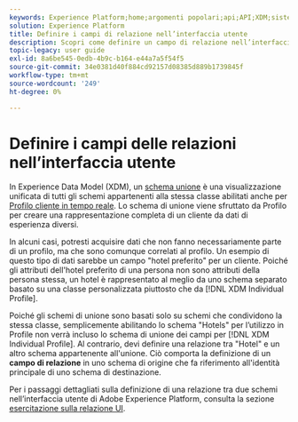 ```yaml
---
keywords: Experience Platform;home;argomenti popolari;api;API;XDM;sistema XDM;modello dati esperienza;modello dati;ui;workspace;relazione;campo;
solution: Experience Platform
title: Definire i campi di relazione nell’interfaccia utente
description: Scopri come definire un campo di relazione nell’interfaccia utente di Experience Platform.
topic-legacy: user guide
exl-id: 8a6be545-0edb-4b9c-b164-e44a7a5f54f5
source-git-commit: 34e0381d40f884cd92157d08385d889b1739845f
workflow-type: tm+mt
source-wordcount: '249'
ht-degree: 0%

---
```


# Definire i campi delle relazioni nell’interfaccia utente

In Experience Data Model (XDM), un [schema unione](../../schema/composition.md#union) è una visualizzazione unificata di tutti gli schemi appartenenti alla stessa classe abilitati anche per [Profilo cliente in tempo reale](../../../profile/home.md). Lo schema di unione viene sfruttato da Profilo per creare una rappresentazione completa di un cliente da dati di esperienza diversi.

In alcuni casi, potresti acquisire dati che non fanno necessariamente parte di un profilo, ma che sono comunque correlati al profilo. Un esempio di questo tipo di dati sarebbe un campo &quot;hotel preferito&quot; per un cliente. Poiché gli attributi dell&#39;hotel preferito di una persona non sono attributi della persona stessa, un hotel è rappresentato al meglio da uno schema separato basato su una classe personalizzata piuttosto che da [!DNL XDM Individual Profile].

Poiché gli schemi di unione sono basati solo su schemi che condividono la stessa classe, semplicemente abilitando lo schema &quot;Hotels&quot; per l’utilizzo in Profile non verrà incluso lo schema di unione dei campi per [!DNL XDM Individual Profile]. Al contrario, devi definire una relazione tra &quot;Hotel&quot; e un altro schema appartenente all&#39;unione. Ciò comporta la definizione di un **campo di relazione** in uno schema di origine che fa riferimento all&#39;identità principale di uno schema di destinazione.

Per i passaggi dettagliati sulla definizione di una relazione tra due schemi nell’interfaccia utente di Adobe Experience Platform, consulta la sezione [esercitazione sulla relazione UI](../../tutorials/relationship-ui.md).
